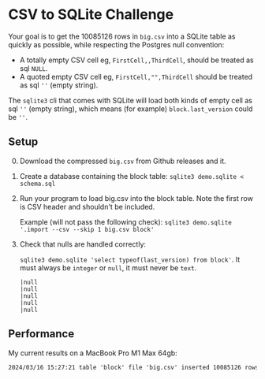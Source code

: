 # CSV to SQLite Challenge

Your goal is to get the 10085126 rows in `big.csv` into a SQLite table as quickly as possible, while respecting the Postgres null convention:

- A totally empty CSV cell eg, `FirstCell,,ThirdCell`, should be treated as sql `NULL`.
- A quoted empty CSV cell eg, `FirstCell,"",ThirdCell` should be treated as sql `''` (empty string).

The `sqlite3` cli that comes with SQLite will load both kinds of empty cell as sql `''` (empty string), which means (for example) `block.last_version` could be `''`.

## Setup

0. Download the compressed `big.csv` from Github releases and it.
1. Create a database containing the block table: `sqlite3 demo.sqlite < schema.sql`
2. Run your program to load big.csv into the block table. Note the first row is CSV header and shouldn't be included.

   Example (will not pass the following check): `sqlite3 demo.sqlite '.import --csv --skip 1 big.csv block'`

3. Check that nulls are handled correctly:

   `sqlite3 demo.sqlite 'select typeof(last_version) from block'`. It must always be `integer` or `null`, it must never be `text`.

   ```text
   |null
   |null
   |null
   |null
   |null
   ```

## Performance

My current results on a MacBook Pro M1 Max 64gb:

```txt
2024/03/16 15:27:21 table 'block' file 'big.csv' inserted 10085126 rows in 50.388817041s (50.388817041s)
```
